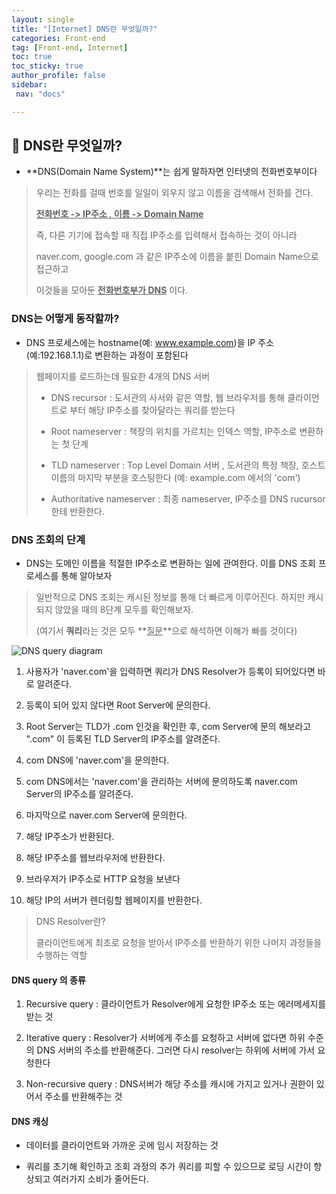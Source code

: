 ```yaml
---
layout: single
title: "[Internet] DNS란 무엇일까?"
categories: Front-end
tag: [Front-end, Internet]
toc: true
toc_sticky: true
author_profile: false
sidebar:
 nav: "docs"

---
```


## :orange_book: DNS란 무엇일까?

- **DNS(Domain Name System)**는 쉽게 말하자면 인터넷의 전화번호부이다

> 우리는 전화를 걸때 번호를 일일이 외우지 않고 이름을 검색해서 전화를 건다.
> 
> **<u>전화번호 -> IP주소 , 이름 -> Domain Name</u>**
> 
> 즉, 다른 기기에 접속할 때 직접 IP주소를 입력해서 접속하는 것이 아니라 
> 
> naver.com, google.com 과 같은 IP주소에 이름을 붙힌 Domain Name으로 접근하고
> 
> 이것들을 모아둔 **<u>전화번호부가 DNS</u>** 이다.

### DNS는 어떻게 동작할까?

- DNS 프로세스에는 hostname(예: www.example.com)을 IP 주소(예:192.168.1.1)로 변환하는 과정이 포함된다

> 웹페이지를 로드하는데 필요한 4개의 DNS 서버
> 
> - DNS recursor : 도서관의 사서와 같은 역할, 웹 브라우저를 통해 클라이언트로 부터 해당 IP주소를 찾아달라는 쿼리를 받는다
> 
> - Root nameserver : 책장의 위치를 가르치는 인덱스 역할, IP주소로 변환하는 첫 단계
> 
> - TLD nameserver : Top Level Domain 서버 , 도서관의 특정 책장, 호스트 이름의 마지막 부분을 호스팅한다 (예: example.com 에서의 'com')
> 
> - Authoritative nameserver : 최종 nameserver, IP주소를 DNS rucursor한테 반환한다. 

### DNS 조회의 단계

- DNS는 도메인 이름을 적절한 IP주소로 변환하는 일에 관여한다. 이를 DNS 조회 프로세스를 통해 알아보자 

> 일반적으로 DNS 조회는 캐시된 정보를 통해 더 빠르게 이루어진다. 하지만 캐시되지 않았을 때의 8단계 모두를 확인해보자. 
> 
> (여기서 **쿼리**라는 것은 모두 **<u>질문</u>**으로 해석하면 이해가 빠를 것이다)

![DNS query diagram](https://www.cloudflare.com/img/learning/dns/what-is-dns/dns-lookup-diagram.png)

1. 사용자가 'naver.com'을 입력하면 쿼리가 DNS Resolver가 등록이 되어있다면 바로 알려준다.

2. 등록이 되어 있지 않다면 Root Server에 문의한다.

3. Root Server는 TLD가 .com 인것을 확인한 후, com Server에 문의 해보라고 ".com" 이 등록된 TLD Server의 IP주소를 알려준다.

4. com DNS에 'naver.com'을 문의한다.

5. com DNS에서는 'naver.com'을 관리하는 서버에 문의하도록 naver.com Server의 IP주소를 알려준다.

6. 마지막으로 naver.com Server에 문의한다.

7. 해당 IP주소가 반환된다.

8. 해당 IP주소를 웹브라우저에 반환한다.

9. 브라우저가 IP주소로 HTTP 요청을 보낸다

10. 해당 IP의 서버가 렌더링할 웹페이지를 반환한다.

> DNS Resolver란?
> 
> 클라이언트에게 최초로 요청을 받아서 IP주소를 반환하기 위한 나머지 과정들을 수행하는 역할 

#### DNS query 의 종류

1. Recursive query : 클라이언트가 Resolver에게 요청한 IP주소 또는 에러메세지를 받는 것

2. Iterative query : Resolver가 서버에게 주소를 요청하고 서버에 없다면 하위 수준의 DNS 서버의 주소를 반환해준다. 그러면 다시 resolver는 하위에 서버에 가서 요청한다

3. Non-recursive query : DNS서버가 해당 주소를 캐시에 가지고 있거나 권한이 있어서 주소를 반환해주는 것

#### DNS 캐싱

- 데이터를 클라이언트와 가까운 곳에 임시 저장하는 것

- 쿼리를 초기해 확인하고 조회 과정의 추가 쿼리를 피할 수 있으므로 로딩 시간이 향상되고 여러가지 소비가 줄어든다. 
